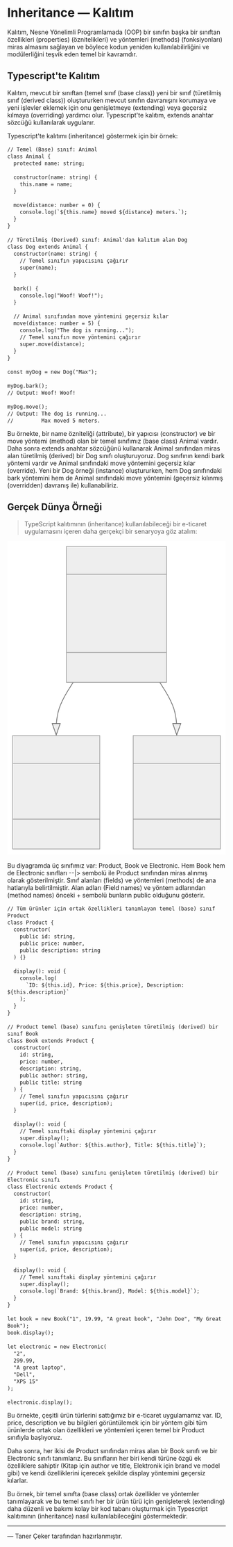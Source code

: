 # Inheritance — Kalıtım

Kalıtım, Nesne Yönelimli Programlamada (OOP) bir sınıfın başka bir sınıftan özellikleri (properties) (öznitelikleri) ve yöntemleri (methods) (fonksiyonları) miras almasını sağlayan ve böylece kodun yeniden kullanılabilirliğini ve modülerliğini teşvik eden temel bir kavramdır.

## Typescript'te Kalıtım

Kalıtım, mevcut bir sınıftan (temel sınıf (base class)) yeni bir sınıf (türetilmiş sınıf (derived class)) oluştururken mevcut sınıfın davranışını korumaya ve yeni işlevler eklemek için onu genişletmeye (extending) veya geçersiz kılmaya (overriding) yardımcı olur. Typescript'te kalıtım, extends anahtar sözcüğü kullanılarak uygulanır.

Typescript'te kalıtımı (inheritance) göstermek için bir örnek:

```tsx
// Temel (Base) sınıf: Animal
class Animal {
  protected name: string;

  constructor(name: string) {
    this.name = name;
  }

  move(distance: number = 0) {
    console.log(`${this.name} moved ${distance} meters.`);
  }
}

// Türetilmiş (Derived) sınıf: Animal'dan kalıtım alan Dog
class Dog extends Animal {
  constructor(name: string) {
    // Temel sınıfın yapıcısını çağırır
    super(name);
  }

  bark() {
    console.log("Woof! Woof!");
  }

  // Animal sınıfından move yöntemini geçersiz kılar
  move(distance: number = 5) {
    console.log("The dog is running...");
    // Temel sınıfın move yöntemini çağırır
    super.move(distance);
  }
}

const myDog = new Dog("Max");

myDog.bark();
// Output: Woof! Woof!

myDog.move();
// Output: The dog is running...
//         Max moved 5 meters.
```

Bu örnekte, bir name özniteliği (attribute), bir yapıcısı (constructor) ve bir move yöntemi (method) olan bir temel sınıfımız (base class) Animal vardır. Daha sonra extends anahtar sözcüğünü kullanarak Animal sınıfından miras alan türetilmiş (derived) bir Dog sınıfı oluşturuyoruz. Dog sınıfının kendi bark yöntemi vardır ve Animal sınıfındaki move yöntemini geçersiz kılar (override). Yeni bir Dog örneği (instance) oluştururken, hem Dog sınıfındaki bark yöntemini hem de Animal sınıfındaki move yöntemini (geçersiz kılınmış (overridden) davranış ile) kullanabiliriz.

## Gerçek Dünya Örneği

> TypeScript kalıtımının (inheritance) kullanılabileceği bir e-ticaret uygulamasını içeren daha gerçekçi bir senaryoya göz atalım:

![inheritance-example.svg](../../images/inheritance-example.svg)

Bu diyagramda üç sınıfımız var: Product, Book ve Electronic. Hem Book hem de Electronic sınıfları --|> sembolü ile Product sınıfından miras alınmış olarak gösterilmiştir. Sınıf alanları (fields) ve yöntemleri (methods) de ana hatlarıyla belirtilmiştir. Alan adları (Field names) ve yöntem adlarından (method names) önceki + sembolü bunların public olduğunu gösterir.

```tsx
// Tüm ürünler için ortak özellikleri tanımlayan temel (base) sınıf Product
class Product {
  constructor(
    public id: string,
    public price: number,
    public description: string
  ) {}

  display(): void {
    console.log(
      `ID: ${this.id}, Price: ${this.price}, Description: ${this.description}`
    );
  }
}

// Product temel (base) sınıfını genişleten türetilmiş (derived) bir sınıf Book
class Book extends Product {
  constructor(
    id: string,
    price: number,
    description: string,
    public author: string,
    public title: string
  ) {
    // Temel sınıfın yapıcısını çağırır
    super(id, price, description);
  }

  display(): void {
    // Temel sınıftaki display yöntemini çağırır
    super.display();
    console.log(`Author: ${this.author}, Title: ${this.title}`);
  }
}

// Product temel (base) sınıfını genişleten türetilmiş (derived) bir Electronic sınıfı
class Electronic extends Product {
  constructor(
    id: string,
    price: number,
    description: string,
    public brand: string,
    public model: string
  ) {
    // Temel sınıfın yapıcısını çağırır
    super(id, price, description);
  }

  display(): void {
    // Temel sınıftaki display yöntemini çağırır
    super.display();
    console.log(`Brand: ${this.brand}, Model: ${this.model}`);
  }
}

let book = new Book("1", 19.99, "A great book", "John Doe", "My Great Book");
book.display();

let electronic = new Electronic(
  "2",
  299.99,
  "A great laptop",
  "Dell",
  "XPS 15"
);

electronic.display();
```

Bu örnekte, çeşitli ürün türlerini sattığımız bir e-ticaret uygulamamız var. ID, price, description ve bu bilgileri görüntülemek için bir yöntem gibi tüm ürünlerde ortak olan özellikleri ve yöntemleri içeren temel bir Product sınıfıyla başlıyoruz.

Daha sonra, her ikisi de Product sınıfından miras alan bir Book sınıfı ve bir Electronic sınıfı tanımlarız. Bu sınıfların her biri kendi türüne özgü ek özelliklere sahiptir (Kitap için author ve title, Elektronik için brand ve model gibi) ve kendi özelliklerini içerecek şekilde display yöntemini geçersiz kılarlar.

Bu örnek, bir temel sınıfta (base class) ortak özellikler ve yöntemler tanımlayarak ve bu temel sınıfı her bir ürün türü için genişleterek (extending) daha düzenli ve bakımı kolay bir kod tabanı oluşturmak için Typescript kalıtımının (inheritance) nasıl kullanılabileceğini göstermektedir.

---

— Taner Çeker tarafından hazırlanmıştır.
